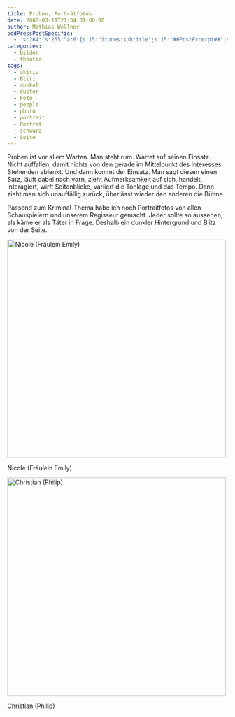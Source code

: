 ```yaml
---
title: Proben, Porträtfotos
date: 2008-03-11T21:34:01+00:00
author: Mathias Wellner
podPressPostSpecific:
  - 's:264:"s:255:"a:6:{s:15:"itunes:subtitle";s:15:"##PostExcerpt##";s:14:"itunes:summary";s:15:"##PostExcerpt##";s:15:"itunes:keywords";s:17:"##WordPressCats##";s:13:"itunes:author";s:10:"##Global##";s:15:"itunes:explicit";s:7:"Default";s:12:"itunes:block";s:7:"Default";}";";'
categories:
  - bilder
  - theater
tags:
  - akitiv
  - Blitz
  - dunkel
  - düster
  - Foto
  - people
  - photo
  - portrait
  - Porträt
  - schwarz
  - Seite
---
```

Proben ist vor allem Warten. Man steht rum. Wartet auf seinen Einsatz. Nicht auffallen, damit nichts von den gerade im Mittelpunkt des Interesses Stehenden ablenkt. Und dann kommt der Einsatz. Man sagt diesen einen Satz, läuft dabei nach vorn, zieht Aufmerksamkeit auf sich, handelt, interagiert, wirft Seitenblicke, variiert die Tonlage und das Tempo. Dann zieht man sich unauffällig zurück, überlässt wieder den anderen die Bühne.

Passend zum Kriminal-Thema habe ich noch Portraitfotos von allen Schauspielern und unserem Regisseur gemacht. Jeder sollte so aussehen, als käme er als Täter in Frage. Deshalb ein dunkler Hintergrund und Blitz von der Seite. 

<div style="width: 510px" class="wp-caption aligncenter">
  <a href="http://www.flickr.com/photos/mwellner/2324466007/"><img alt="Nicole (Fräulein Emily)" src="http://farm3.static.flickr.com/2213/2324466007_96571c540b.jpg" title="Nicole (Fräulein Emily)" width="500" height="500" /></a>
  
  <p class="wp-caption-text">
    Nicole (Fräulein Emily)<br />
  </p>
</div>

<div style="width: 510px" class="wp-caption aligncenter">
  <a href="http://www.flickr.com/photos/mwellner/2324465451/"><img alt="Christian (Philip)" src="http://farm3.static.flickr.com/2016/2324465451_7794ac1384.jpg" title="Christian (Philip)" width="500" height="500" /></a>
  
  <p class="wp-caption-text">
    Christian (Philip)<br />
  </p>
</div>